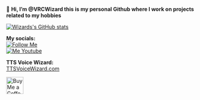 👋 **Hi, I’m @VRCWizard this is my personal Github where I work on projects related to my hobbies**

[![Wizards's GitHub stats](https://github-readme-stats.vercel.app/api?username=VRCWizard&show_icons=true&theme=dracula)](https://github.com/VRCWizard/TTS-Voice-Wizard) 


**My socials:** <br />
[![Follow Me](https://img.shields.io/twitter/follow/Wizard_VR?style=social)](https://twitter.com/Wizard_VR) <br />
[![Me Youtube](https://img.shields.io/youtube/channel/subscribers/UC5e7eigqyhxL6JaS6U4pGvg?style=social)](https://www.youtube.com/channel/UC5e7eigqyhxL6JaS6U4pGvg) <br />



**TTS Voice Wizard:** <br />
[TTSVoiceWizard.com](https://ttsvoicewizard.com/)

<a href='https://ko-fi.com/ttsvoicewizard' target='_blank'><img height='35' style='border:0px;height:46px;' src='https://az743702.vo.msecnd.net/cdn/kofi3.png?v=0' border='0' alt='Buy Me a Coffee at ko-fi.com' />


